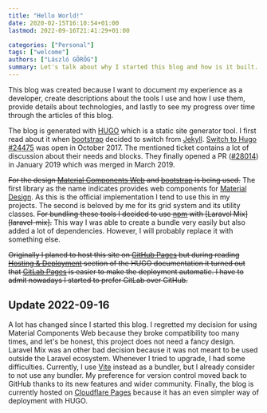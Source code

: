 ```yaml
---
title: "Hello World!"
date: 2020-02-15T16:10:54+01:00
lastmod: 2022-09-16T21:41:29+01:00

categories: ["Personal"]
tags: ["welcome"]
authors: ["László GÖRÖG"]
summary: Let's talk about why I started this blog and how is it built.
---
```

This blog was created because I want to document my experience as a developer, create descriptions about the tools I use and how I use them, provide details about technologies, and lastly to see my progress over time through the articles of this blog. 

The blog is generated with [HUGO][hugo] which is a static site generator tool. I first read about it when [bootstrap][bootsrap] decided to switch from [Jekyll][jekyll]. [Switch to Hugo #24475][issue-24475] was open in October 2017. The mentioned ticket contains a lot of discussion about their needs and blocks. They finally opened a PR ([#28014][pr-28014]) in January 2019 which was merged in March 2019.

~~For the design [Material Components Web][material-components-web-github] and [bootstrap][bootsrap] is being used.~~ The first library as the name indicates provides web components for [Material Design][material-design]. As this is the official implementation I tend to use this in my projects. The second is beloved by me for its grid system and its utility classes. ~~For bundling these tools I decided to use [npm][npm] with [Laravel Mix][laravel-mix].~~ This way I was able to create a bundle very easily but also added a lot of dependencies. However, I will probably replace it with something else.

~~Originally I planed to host this site on [GitHub Pages][github-pages] but during reading [Hosting & Deployment][hugo-hosting-and-deployment] section of the HUGO documentation it turned out that [GitLab Pages][gitlab-pages] is easier to make the deployment automatic. I have to admit nowadays I started to prefer GitLab over GitHub.~~

## Update 2022-09-16

A lot has changed since I started this blog. I regretted my decision for using Material Components Web because they broke compatibility too many times, and let's be honest, this project does not need a fancy design. Laravel Mix was an other bad decision because it was not meant to be used outside the Laravel ecosystem. Whenever I tried to upgrade, I had some difficulties. Currently, I use [Vite][vite] instead as a bundler, but I already consider to not use any bundler. My preference for version control moved back to GitHub thanks to its new features and wider community. Finally, the blog is currently hosted on [Cloudflare Pages][cloudflare-pages] because it has an even simpler way of deployment with HUGO.

[bootsrap]: https://getbootstrap.com/
[cloudflare-pages]: https://pages.cloudflare.com/
[github-pages]: https://pages.github.com/
[gitlab-pages]: https://about.gitlab.com/stages-devops-lifecycle/pages/
[hugo]: https://gohugo.io/
[hugo-hosting-and-deployment]: https://gohugo.io/hosting-and-deployment/
[issue-24475]: https://github.com/twbs/bootstrap/issues/24475
[jekyll]: https://jekyllrb.com/
[larave-mix]: https://laravel-mix.com/
[material-components-web-github]: https://github.com/material-components/material-components-web
[material-design]: https://material.io/
[npm]: https://www.npmjs.com/
[pr-28014]: https://github.com/twbs/bootstrap/pull/28014
[vite]: https://vitejs.dev/
